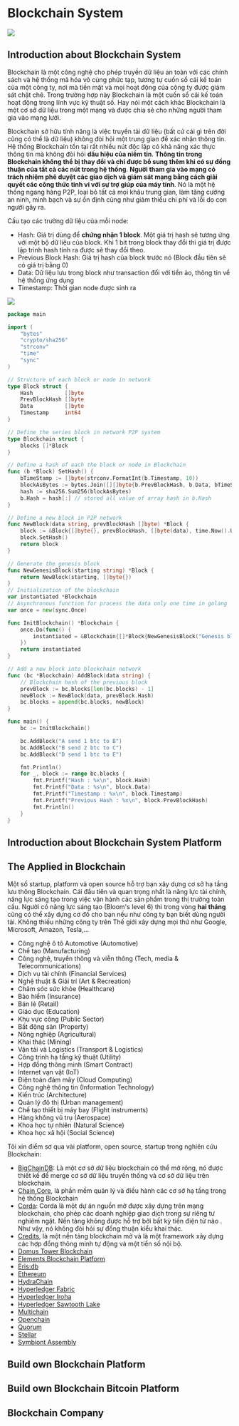# Blockchain System

![](https://hyperledger.org/wp-content/uploads/2018/07/Hyperledger_Greenhouse-59-2.png)

## Introduction about Blockchain System
Blockchain là một công nghệ cho phép truyền dữ liệu an toàn với các chính sách và hệ thống mã hóa vô cùng phức tạp, tương tự cuốn sổ cái kế toán của một công ty, nơi mà tiền mặt và mọi hoạt động của công ty được giám sát chặt chẽ. Trong trường hợp này Blockchain là một cuốn sổ cái kế toán hoạt động trong lĩnh vực kỹ thuật số. Hay nói một cách khác Blockchain là một cơ sở dữ liệu trong một mạng và được chia sẻ cho những người tham gia vào mạng lưới.

Blockchain sở hữu tính năng là việc truyền tải dữ liệu (bất cứ cái gì trên đời cũng có thể là dữ liệu) không đòi hỏi một trung gian để xác nhận thông tin. Hệ thống Blockchain tồn tại rất nhiều nút độc lập có khả năng xác thực thông tin mà không đòi hỏi **dấu hiệu của niềm tin**. **Thông tin trong Blockchain không thể bị thay đổi và chỉ được bổ sung thêm khi có sự đồng thuận của tất cả các nút trong hệ thống**. **Người tham gia vào mạng có trách nhiệm phê duyệt các giao dịch và giám sát mạng bằng cách giải quyết các công thức tinh vi với sự trợ giúp của máy tính**. Nó là một hệ thống ngang hàng P2P, loại bỏ tất cả mọi khâu trung gian, làm tăng cường an ninh, minh bạch và sự ổn định cũng như giảm thiểu chi phí và lỗi do con người gây ra.

Cấu tạo các trường dữ liệu của mỗi node:
+ Hash: Giá trị dùng để **chứng nhận 1 block**. Một giá trị hash sẽ tương ứng với một bộ dữ liệu của block. Khi 1 bit trong block thay đổi thì giá trị được lập trình hash tính ra được sẽ thay đổi theo.
+ Previous Block Hash: Giá trị hash của block trước nó (Block đầu tiên sẽ có giá trị bằng 0)
+ Data: Dữ liệu lưu trong block như transaction đối với tiền ảo, thông tin về hệ thống ứng dụng
+ Timestamp: Thời gian node được sinh ra

![](https://lh3.googleusercontent.com/PTtQeZHjgOT5YoYe6fKbtLISLN0PyX5upBPjPCuZqkPyziF8TTGJ0aXdHnUE8EhFmWrL-U81I5H3KMa2rpJnYJEyE05qhXH-IEqzWQGtBn0sE7XWDT0rbin60pz3EYVgIQ6aP0NbeQQ43gf7VodFzpCMlRtWyPIUQzMw28z93_Nj5jU9qiDS2nSpQIxGjc_G0O5og6E9US_fVPGx0UAnSSk25WB-CrxFjW9Xn5ihM6EiXK3dRPZ4XgYiTbcJu-FD-sREQlSqOAK4GLhL7ctmMtj9qJSjWppE3fWy298j8R3WS6XvdXsXki7hjzBnSHVdeipbftAvjGH6ND9ePYiUY7J0ol_rxC8DlAKu3OoiqDBQ7P5PDjSpHlrXfaJNA_0OsAjO1bBhgY4op-N42yb6Ewf-13Q6C8g8FkwgO9190yx7DWPIzyTpRadFISDHp5MIc0QVAKFJUHMgiFeTfwCy8bYfHUIzyFMOwapUnpQRdn0PXOgqmFtDP_F6YVX1NZRUgahr44Hwqo4brC8mK-N00OmQYFKuBqHmDCQOTInKQPNb8PkpfZjhhXOgQnCZfpfXsoI_yW-iAcUGC2uXajnEDurqi0BpvPK6AU4qCdVRCEuMl_RIzaEoosslF9-vjsQLX96zxxUiklWQcu5ix9p_1qWpU9Api91z23A4is9HlWZ1ya94o3jkDhoGTIwRN4znVUxycfv_FH0gWs8KSw=w1000-h395-no)

```go
package main

import (
	"bytes"
	"crypto/sha256"
	"strconv"
	"time"
  	"sync"
)

// Structure of each block or node in network 
type Block struct {
	Hash          []byte
	PrevBlockHash []byte
	Data          []byte
	Timestamp     int64
}

// Define the series block in network P2P system 
type Blockchain struct {
	blocks []*Block
}

// Define a hash of each the block or node in Blockchain
func (b *Block) SetHash() {
	bTimeStamp := []byte(strconv.FormatInt(b.Timestamp, 10))
	blockAsBytes := bytes.Join([][]byte{b.PrevBlockHash, b.Data, bTimeStamp}, []byte{})
	hash := sha256.Sum256(blockAsBytes)
	b.Hash = hash[:] // stored all value of array hash in b.Hash
}

// Define a new block in P2P network
func NewBlock(data string, prevBlockHash []byte) *Block {
	block := &Block{[]byte{}, prevBlockHash, []byte(data), time.Now().Unix()}
	block.SetHash()
	return block
}

// Generate the genesis block
func NewGenesisBlock(starting string) *Block {
	return NewBlock(starting, []byte{})
}
// Initialization of the blockchain
var instantiated *Blockchain
// Asynchronous function for process the data only one time in golang 
var once = new(sync.Once)

func InitBlockchain() *Blockchain {
	once.Do(func() {
		instantiated = &Blockchain{[]*Block{NewGenesisBlock("Genesis block")}}
	})
	return instantiated
}

// Add a new block into blockchain network
func (bc *Blockchain) AddBlock(data string) {
	// Blockchain hash of the previous block
	prevBlock := bc.blocks[len(bc.blocks) - 1]
	newBlock := NewBlock(data, prevBlock.Hash)
	bc.blocks = append(bc.blocks, newBlock)
}

func main() {
	bc := InitBlockchain()

	bc.AddBlock("A send 1 btc to B")
	bc.AddBlock("B send 2 btc to C")
	bc.AddBlock("D send 1 btc to E")

	fmt.Println()
	for _, block := range bc.blocks {
		fmt.Printf("Hash : %x\n", block.Hash)
		fmt.Printf("Data : %s\n", block.Data)
		fmt.Printf("Timestamp : %x\n", block.Timestamp)
		fmt.Printf("Previous Hash : %x\n", block.PrevBlockHash)
		fmt.Println()
	}
}

```
## Introduction about Blockchain System Platform
## The Applied in Blockchain
Một số startup, platform và open source hỗ trợ bạn xây dựng cơ sở hạ tầng lưu thông Blockchain. Cái đầu tiên và quan trọng nhất là năng lực tài chính, năng lực sáng tạo trong việc vận hành các sản phẩm trong thị trường toàn cầu. Người có năng lực sáng tạo (Bloom's level 6) thì trong vòng **hai tháng** cũng có thể xây dựng cơ đồ cho bạn nếu như công ty bạn biết dùng người tài. Không thiếu những công ty trên Thế giới xây dựng mọi thứ như Google, Microsoft, Amazon, Tesla,...

+ Công nghệ ô tô Automotive (Automotive)
+ Chế tạo (Manufacturing)
+ Công nghệ, truyền thông và viễn thông (Tech, media & Telecommunications)
+ Dịch vụ tài chính (Financial Services)
+ Nghệ thuật & Giải trí (Art & Recreation)
+ Chăm sóc sức khỏe (Healthcare)
+ Bảo hiểm (Insurance)
+ Bán lẻ (Retail)
+ Giáo dục (Education)
+ Khu vực công (Public Sector)
+ Bất động sản (Property)
+ Nông nghiệp (Agricultural)
+ Khai thác (Mining)
+ Vận tải và Logistics (Transport & Logistics)
+ Công trình hạ tầng kỹ thuật (Utility)
+ Hợp đồng thông minh (Smart Contract)
+ Internet vạn vật (IoT)
+ Điện toán đám mây (Cloud Computing)
+ Công nghệ thông tin (Information Technology)
+ Kiến trúc (Architecture)
+ Quản lý đô thị (Urban management)
+ Chế tạo thiết bị máy bay (Flight instruments)
+ Hàng không vũ trụ (Aerospace)
+ Khoa học tự nhiên (Natural Science)
+ Khoa học xã hội (Social Science)

Tôi xin điểm sơ qua vài platform, open source, startup trong nghiên cứu Blockchain:

+ [BigChainDB](https://www.bigchaindb.com/): Là một cơ sở dữ liệu blockchain có thể mở rộng, nó được thiết kế để merge cơ sở dữ liệu truyền thống và cơ sở dữ liệu trên blockchain. 
+ [Chain Core](https://chain.com/docs/1.2/core/get-started/introduction), là phần mềm quản lý và điều hành các cơ sở hạ tầng trong hệ thống Blockchain
+ [Corda](https://www.corda.net/): Corda là một dự án nguồn mở được xây dựng trên mạng blockchain, cho phép các doanh nghiệp giao dịch trong sự riêng tư nghiêm ngặt. Nền tảng không được hỗ trợ bởi bất kỳ tiền điện tử nào . Như vậy, nó không đòi hỏi sự đồng thuận kiểu khai thác.
+ [Credits](https://credits.com/vi/Home/Index), là một nền tảng blockchain mở và là một framework xây dựng các hợp đồng thông minh tự động và một tiền số nội bộ. 
+ [Domus Tower Blockchain](https://pdfs.semanticscholar.org/559c/38d908521cd0772aa070619bf93a706c011e.pdf)
+ [Elements Blockchain Platform](https://elementsproject.org/)
+ [Eris:db](https://github.com/vulcanize/eris-db)
+ [Ethereum](https://ethereum.org/)
+ [HydraChain](https://github.com/HydraChain/hydrachain)
+ [Hyperledger Fabric](https://hyperledger-fabric.readthedocs.io/en/release-1.3/)
+ [Hyperledger Iroha](https://www.hyperledger.org/projects/iroha)
+ [Hyperledger Sawtooth Lake](https://sawtooth.hyperledger.org/docs/core/releases/0.7/introduction.html)
+ [Multichain](https://www.multichain.com/)
+ [Openchain](https://www.openchain.org/)
+ [Quorum](https://www.jpmorgan.com/global/Quorum)
+ [Stellar](https://www.stellar.org/)
+ [Symbiont Assembly](https://symbiont.io/technology/)


## Build own Blockchain Platform
## Build own Blockchain Bitcoin Platform
## Blockchain Company
